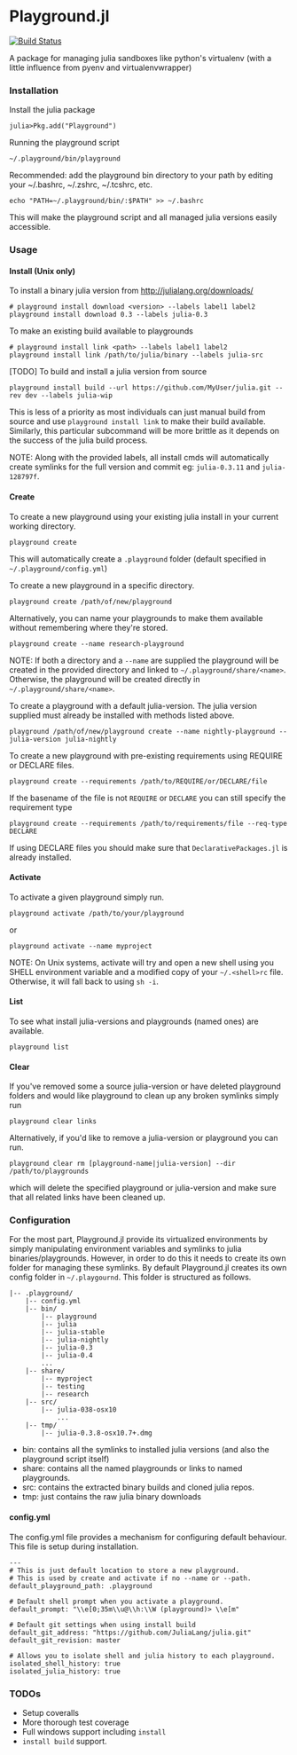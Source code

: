 Playground.jl
=============
[![Build Status](https://travis-ci.org/Rory-Finnegan/Playground.jl.svg)](https://travis-ci.org/Rory-Finnegan/Playground.jl)

A package for managing julia sandboxes like python's virtualenv (with a little influence from pyenv and virtualenvwrapper)

### Installation ###
Install the julia package
```shell
julia>Pkg.add("Playground")
```
Running the playground script
```shell
~/.playground/bin/playground
```
Recommended: add the playground bin directory to your path 
by editing your ~/.bashrc, ~/.zshrc, ~/.tcshrc, etc.
```shell
echo "PATH=~/.playground/bin/:$PATH" >> ~/.bashrc
```
This will make the playground script and all managed julia versions easily accessible.

### Usage ###
#### Install (Unix only) ####
To install a binary julia version from http://julialang.org/downloads/
```shell
# playground install download <version> --labels label1 label2
playground install download 0.3 --labels julia-0.3
```

To make an existing build available to playgrounds
```shell
# playground install link <path> --labels label1 label2
playground install link /path/to/julia/binary --labels julia-src
```

[TODO] To build and install a julia version from source
```shell
playground install build --url https://github.com/MyUser/julia.git --rev dev --labels julia-wip
```
This is less of a priority as most individuals can just manual build from source and use `playground install link` to make their build available. Similarly, this particular subcommand will be more brittle as it depends on the success of the julia build process.

NOTE: Along with the provided labels, all install cmds will automatically create symlinks for the full version and commit eg: `julia-0.3.11` and `julia-128797f`.


#### Create ####
To create a new playground using your existing julia install in your current working directory.
```shell
playground create
```
This will automatically create a `.playground` folder (default specified in `~/.playground/config.yml`)

To create a new playground in a specific directory.
```shell
playground create /path/of/new/playground
```

Alternatively, you can name your playgrounds to make them available without remembering where they're stored.
```shell
playground create --name research-playground
```
NOTE: If both a directory and a `--name` are supplied the playground will be created in the provided directory and linked to `~/.playground/share/<name>`. Otherwise, the playground will be created directly in `~/.playground/share/<name>`.

To create a playground with a default julia-version. The julia version supplied must already be installed with methods listed above.
```shell
playground /path/of/new/playground create --name nightly-playground --julia-version julia-nightly
```

To create a new playground with pre-existing requirements using REQUIRE or DECLARE files.
```shell
playground create --requirements /path/to/REQUIRE/or/DECLARE/file
```
If the basename of the file is not `REQUIRE` or `DECLARE` you can still specify the requirement type
```shell
playground create --requirements /path/to/requirements/file --req-type DECLARE
```
If using DECLARE files you should make sure that `DeclarativePackages.jl` is already installed.


#### Activate ####
To activate a given playground simply run.
```shell
playground activate /path/to/your/playground
```
or
```shell
playground activate --name myproject
```

NOTE: On Unix systems, activate will try and open a new shell using you SHELL environment variable and a modified copy of your `~/.<shell>rc` file. Otherwise, it will fall back to using `sh -i`.

#### List ####
To see what install julia-versions and playgrounds (named ones) are available.
```shell
playground list
```


#### Clear ####
If you've removed some a source julia-version or have deleted playground folders and would like playground to clean up any broken symlinks simply run
```shell
playground clear links
```

Alternatively, if you'd like to remove a julia-version or playground you can run.
```shell
playground clear rm [playground-name|julia-version] --dir /path/to/playgrounds
```
which will delete the specified playground or julia-version and make sure that all related links have been cleaned up.


### Configuration ###
For the most part, Playground.jl provide its virtualized environments by simply manipulating environment variables and symlinks to julia binaries/playgrounds. However, in order to do this it needs to create its own folder for managing these symlinks. By default Playground.jl creates its own config folder in `~/.playgournd`. This folder is structured as follows.
```
|-- .playground/
    |-- config.yml
    |-- bin/
        |-- playground
        |-- julia
        |-- julia-stable
        |-- julia-nightly
        |-- julia-0.3
        |-- julia-0.4
        ...
    |-- share/
        |-- myproject
        |-- testing
        |-- research
    |-- src/
        |-- julia-038-osx10
            ...
    |-- tmp/
        |-- julia-0.3.8-osx10.7+.dmg
```

* bin: contains all the symlinks to installed julia versions (and also the playground script itself)
* share: contains all the named playgrounds or links to named playgrounds.
* src: contains the extracted binary builds and cloned julia repos.
* tmp: just contains the raw julia binary downloads


#### config.yml ####
The config.yml file provides a mechanism for configuring default behaviour. This file is setup during installation.

```
---
# This is just default location to store a new playground.
# This is used by create and activate if no --name or --path.
default_playground_path: .playground

# Default shell prompt when you activate a playground.
default_prompt: "\\e[0;35m\\u@\\h:\\W (playground)> \\e[m"

# Default git settings when using install build
default_git_address: "https://github.com/JuliaLang/julia.git"
default_git_revision: master

# Allows you to isolate shell and julia history to each playground.
isolated_shell_history: true
isolated_julia_history: true
```

### TODOs ###
* Setup coveralls
* More thorough test coverage
* Full windows support including `install`
* `install build` support.
